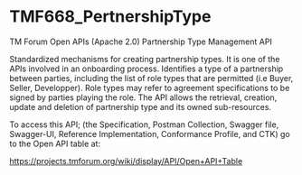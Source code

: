 # TMF668_PertnershipType
TM Forum Open APIs (Apache 2.0) Partnership Type Management API

Standardized mechanisms for creating partnership types. It is one of the APIs involved
in an onboarding process. Identifies a type of a partnership between parties, including
the list of role types that are permitted (i.e Buyer, Seller, Developper). Role types
may refer to agreement specifications to be signed by parties playing the role. The API
allows the retrieval, creation, update and deletion of partnership type and its owned
sub-resources.

To access this API; (the Specification, Postman Collection, Swagger file, Swagger-UI,
Reference Implementation, Conformance Profile, and CTK) go to the Open API table at:

https://projects.tmforum.org/wiki/display/API/Open+API+Table
